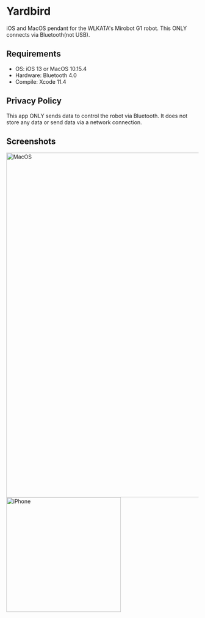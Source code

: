 # Yardbird
iOS and MacOS pendant for the WLKATA's Mirobot G1 robot. This ONLY connects via Bluetooth(not USB).

## Requirements

- OS: iOS 13 or MacOS 10.15.4
- Hardware: Bluetooth 4.0
- Compile: Xcode 11.4

## Privacy Policy

This app ONLY sends data to control the robot via Bluetooth. It does not store any data or send data via a network connection.

## Screenshots

<img width="901" alt="MacOS" src="https://user-images.githubusercontent.com/503792/79641946-a7cc7e00-8168-11ea-800c-84ed03549d38.png">

<img width="300" alt="iPhone" src="https://user-images.githubusercontent.com/503792/79641961-c894d380-8168-11ea-837e-4c2cb874603c.jpeg">
